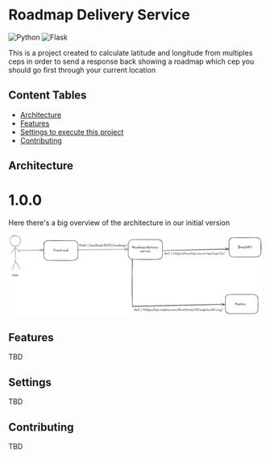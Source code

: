 # Roadmap Delivery Service 
![Python](https://img.shields.io/badge/python-3670A0?style=for-the-badge&logo=python&logoColor=ffdd54) ![Flask](https://img.shields.io/badge/flask-%23000.svg?style=for-the-badge&logo=flask&logoColor=white)


This is a project created to calculate latitude and longitude from multiples ceps in order to send a response back showing a roadmap which cep you should go first through your current location


## Content Tables


- [Architecture](#architecture)
- [Features](#features)
- [Settings to execute this project](#settings)
- [Contributing](#contributing)


## Architecture

# 1.0.0
Here there's a big overview of the architecture in our initial version

![Roadmap Delivery Architechture Overview](./images/architecture_mvp.png)

## Features

TBD

## Settings

TBD

## Contributing

TBD
